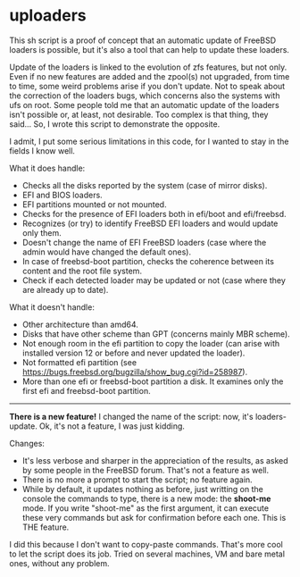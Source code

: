 # uploaders

This sh script is a proof of concept that an automatic update of FreeBSD loaders is possible, but it's also a tool that can help to update these loaders.

Update of the loaders is linked to the evolution of zfs features, but not only.
Even if no new features are added and the zpool(s) not upgraded, from time to time, some weird problems arise if you don't update.
Not to speak about the correction of the loaders bugs, which concerns also the systems with ufs on root.
Some people told me that an automatic update of the loaders isn't possible or, at least, not desirable.
Too complex is that thing, they said... So, I wrote this script to demonstrate the opposite.

I admit, I put some serious limitations in this code, for I wanted to stay in the fields I know well.

What it does handle:
- Checks all the disks reported by the system (case of mirror disks).
- EFI and BIOS loaders.
- EFI partitions mounted or not mounted.
- Checks for the presence of EFI loaders both in efi/boot and efi/freebsd.
- Recognizes (or try) to identify FreeBSD EFI loaders and would update only them.
- Doesn't change the name of EFI FreeBSD loaders (case where the admin would have changed the default ones).
- In case of freebsd-boot partition, checks the coherence between its content and the root file system.
- Check if each detected loader may be updated or not (case where they are already up to date).

What it doesn't handle:
- Other architecture than amd64.
- Disks that have other scheme than GPT (concerns mainly MBR scheme).
- Not enough room in the efi partition to copy the loader (can arise with installed version 12 or before and never updated the loader).
- Not formatted efi partition (see https://bugs.freebsd.org/bugzilla/show_bug.cgi?id=258987).
- More than one efi or freebsd-boot partition a disk. It examines only the first efi and freebsd-boot partition.

---------------------------------------------------------------------------------------------------------------------------------------

**There is a new feature!** I changed the name of the script: now, it's loaders-update.
Ok, it's not a feature, I was just kidding.

Changes:
- It's less verbose and sharper in the appreciation of the results, as asked by some people in the FreeBSD forum. That's not a feature as well.
- There is no more a prompt to start the script; no feature again.
- While by default, it updates nothing as before, just writting on the console the commands to type, there is a new mode: the **shoot-me** mode. If you write "shoot-me" as the first argument, it can execute these very commands but ask for confirmation before each one. This is THE feature.

I did this because I don't want to copy-paste commands. That's more cool to let the script does its job. Tried on several machines, VM and bare metal ones, without any problem.

